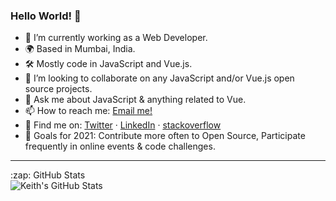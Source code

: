 ### Hello World! 👋

- 🔭 I’m currently working as a Web Developer.
- 🌍 Based in Mumbai, India.
- 🛠 Mostly code in JavaScript and Vue.js.
- 👯 I’m looking to collaborate on any JavaScript and/or Vue.js open source projects.
- 💬 Ask me about JavaScript & anything related to Vue.
- 📫 How to reach me: [Email me!](mailto:keithmchd48@gmail.com)
- 📱 Find me on: [Twitter](https://twitter.com/keith_kinsella7) · [LinkedIn](https://www.linkedin.com/in/keith-machado-591a6181/) · [stackoverflow](https://stackoverflow.com/users/10595316/keith-m)
- 🥅 Goals for 2021: Contribute more often to Open Source, Participate frequently in online events & code challenges.

---
<summary>:zap: GitHub Stats</summary>

  <img align="left" alt="Keith's GitHub Stats" src="https://github-readme-stats-plum-kappa.vercel.app/api?username=keithmchd48&show_icons=true&hide_border=true" />

